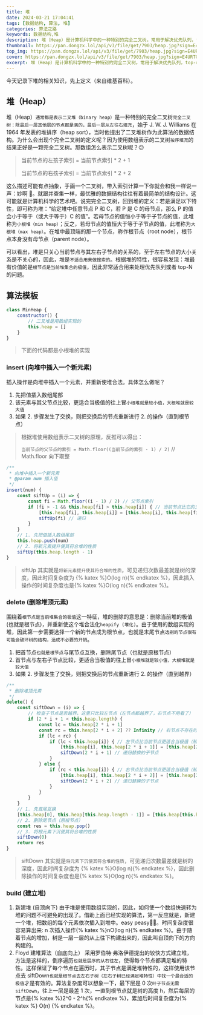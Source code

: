```yaml
---
title: 堆
date: 2024-03-21 17:04:41
tags: [数据结构, 算法, 堆]
categories: 算法之路
keywords: 数据结构,堆
description: 堆（Heap）是计算机科学中的一种特别的完全二叉树。常用于解决优先队列，top-n之类的问题。
thumbnail: https://pan.dongzx.lol/api/v3/file/get/7903/heap.jpg?sign=E4URTGKYsiA2zt_pQHXBtcMgjAPypbsGH6dLyMi9BYY%3D%3A0
top_img: https://pan.dongzx.lol/api/v3/file/get/7903/heap.jpg?sign=E4URTGKYsiA2zt_pQHXBtcMgjAPypbsGH6dLyMi9BYY%3D%3A0
cover: https://pan.dongzx.lol/api/v3/file/get/7903/heap.jpg?sign=E4URTGKYsiA2zt_pQHXBtcMgjAPypbsGH6dLyMi9BYY%3D%3A0
excerpt: 堆（Heap）是计算机科学中的一种特别的完全二叉树。常用于解决优先队列，top-n之类的问题。
---
```


今天记录下堆的相关知识，先上定义（来自维基百科）。

## 堆（Heap）

堆（Heap）`通常都是表示二叉堆（binary heap）`是一种特别的完全二叉树`完全二叉树：除最后一层其他层的节点都是满的，最后一层从左往右填充`，始于 J. W. J. Williams 在 1964 年发表的堆排序（heap sort），当时他提出了二叉堆树作为此算法的数据结构。为什么会出现个完全二叉树的定义呢？因为使用数组表示的二叉树`按序填充`的结果正好是一颗完全二叉树。那数组怎么表示二叉树呢？😕

> 当前节点的左孩子索引 = 当前节点索引 \* 2 + 1
>
> 当前节点的右孩子索引 = 当前节点索引 \* 2 + 2

这么描述可能有点抽象，手画一个二叉树，带入索引计算一下你就会和我一样说一声：妙啊 👏。就跟并查集一样，最优雅的数据结构往往有着最简单的结构设计。这可能就是计算机科学的艺术吧。说完完全二叉树，回到堆的定义：若是满足以下特性，即可称为堆：“给定堆中任意节点 P 和 C，若 P 是 C 的母节点，那么 P 的值会小于等于（或大于等于）C 的值”。若母节点的值恒小于等于子节点的值，此堆称为`小根堆（min heap）`；反之，若母节点的值恒大于等于子节点的值，此堆称为`大根堆（max heap）`。在堆中最顶端的那一个节点，称作根节点（root node），根节点本身没有母节点（parent node）。

可以看出，堆是只关心当前节点与其左右子节点的关系的，至于左右节点的大小关系是不关心的，因此，堆是`不适合用来做搜索的`。根据堆的特性，很容易发现：堆最有价值的是`根节点是当前堆集合的极值`，因此非常适合用来处理优先队列或者 top-N 的问题。

## 算法模板

```JavaScript
class MinHeap {
    constructor() {
        // 二叉堆是用数组实现的
        this.heap = []
    }
}
```

> 下面的代码都是小根堆的实现

### insert (向堆中插入一个新元素)

插入操作是向堆中插入一个元素，并重新使堆合法。具体怎么做呢？

1. 先把值插入数组尾部
2. 该元素与其父节点比较，更适合当极值的往上冒`小根堆就是较小值，大根堆就是较大值`
3. 如果 2. 步骤发生了交换，则把交换后的节点重新进行 2. 的操作（直到根节点）

> 根据堆使用数组表示二叉树的原理，反推可以得出：
>
> `当前节点的父节点的索引 = Math.floor((当前节点的索引 - 1) / 2)` // Math.floor 向下取整

```JavaScript
/**
 * 向堆中插入一个新元素
 * @param num 插入值
 */
insert(num) {
    const siftUp = (i) => {
        const fi = Math.floor((i - 1) / 2) // 父节点索引
        if (fi > -1 && this.heap[fi] > this.heap[i]) { // 当前节点比它的父节点更适合当极值（较小值）
            [this.heap[fi], this.heap[i]] = [this.heap[i], this.heap[fi]]
            siftUp(fi) // 递归
        }
    }
    // 1. 先把值插入数组尾部
    this.heap.push(num)
    // 2. 将新元素提升使其符合堆的性质
    siftUp(this.heap.length - 1)
}
```

> siftUp 其实就是`将新元素提升使其符合堆的性质`，可见递归次数最差就是树的深度，因此时间复杂度为 {% katex %}O(log n){% endkatex %}，因此插入操作的时间复杂度也是{% katex %}O(log n){% endkatex %}。

### delete (删除堆顶元素)

围绕着`根节点是当前堆集合的极值`这一特征，堆的删除的意思是：删除当前堆的极值(也就是根节点)，并重新使这个堆合法化`heapify (堆化)`。由于使用的数组实现的堆，因此第一步需要选择一个新的节点成为根节点，也就是末尾节点`选别的节点很有可能会破环树的结构，造成不必要的开销`。

1. 把首节点`也就是根节点`与尾节点互换，删除尾节点（也就是原根节点）
2. 首节点与左右子节点比较，更适合当极值的往上冒`小根堆就是较小值，大根堆就是较大值`
3. 如果 2. 步骤发生了交换，则把交换后的节点重新进行 2. 的操作（直到越界）

```JavaScript
/**
 * 删除堆顶元素
 */
delete() {
    const siftDown = (i) => {
        // 检查子节点是否越界，这里只比较左节点（左节点都越界了，右节点不用看了）
        if (2 * i + 1 < this.heap.length) {
            const lc = this.heap[2 * i + 1]
            const rc = this.heap[2 * i + 2] ?? Infinity // 右节点不存在时给个最大值，保证它不会提升
            if (lc < rc) {
                if (lc < this.heap[i]) { // 左节点比当前节点更适合当极值（较小值）
                    [this.heap[i], this.heap[2 * i + 1]] = [this.heap[2 * i + 1], this.heap[i]]
                    siftDown(2 * i + 1) // 递归替换的子节点
                }
            } else {
                if (rc < this.heap[i]) { // 右节点比当前节点更适合当极值（较小值）
                    [this.heap[i], this.heap[2 * i + 2]] = [this.heap[2 * i + 2], this.heap[i]]
                    siftDown(2 * i + 2) // 递归替换的子节点
                }
            }
        }
    }
    // 1. 先首尾互换
    [this.heap[0], this.heap[this.heap.length - 1]] = [this.heap[this.heap.length - 1], this.heap[0]]
    // 2. 删除尾节点（原根节点）
    const res = this.heap.pop()
    // 3. 将根元素下沉使其符合堆的性质
    siftDown(0)
    return res
}
```

> siftDown 其实就是`将元素下沉使其符合堆的性质`，可见递归次数最差就是树的深度，因此时间复杂度为 {% katex %}O(log n){% endkatex %}，因此删除操作的时间复杂度也是{% katex %}O(log n){% endkatex %}。

### build (建立堆)

1. 新建堆 (自顶向下)
   由于堆是使用数组实现的，因此，如何使一个数组快速转为堆的问题不可避免的出现了。借助上面已经实现的算法，第一反应就是，新建一个堆，把数组的每个元素依次插入到堆中。easy peasy🤟🤟。时间复杂度很容易算出来: n 次插入操作{% katex %}nO(log n){% endkatex %}。由于随着节点的增加，树是一层一层的从上往下构建出来的，因此叫自顶向下的方向构建的。
2. Floyd 建堆算法（自底向上）
   采用罗伯特·弗洛伊德提出的较快方式建立堆，方法是这样的，倒序遍历`也就是层序的从右往左`，使得每个节点都满足堆的特性。这样保证了每个节点在遍历时，其子节点是满足堆特性的，这样使用该节点去 siftDown`也就是根节点去左右子树（左右子树已经满足堆特性）中找一个最合适的极值`才是有效的。算法复杂度可以想象一下，最下层是 0 次`叶子节点无需siftDown`，往上一层是最差 1 次，一直到根节点就是树的高度 h，然后每层的节点是{% katex %}2^0 - 2^h{% endkatex %}，累加后时间复杂度为{% katex %} O(n) {% endkatex %}。
